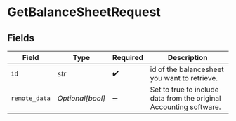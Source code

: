 # GetBalanceSheetRequest


## Fields

| Field                                                              | Type                                                               | Required                                                           | Description                                                        |
| ------------------------------------------------------------------ | ------------------------------------------------------------------ | ------------------------------------------------------------------ | ------------------------------------------------------------------ |
| `id`                                                               | *str*                                                              | :heavy_check_mark:                                                 | id of the balancesheet you want to retrieve.                       |
| `remote_data`                                                      | *Optional[bool]*                                                   | :heavy_minus_sign:                                                 | Set to true to include data from the original Accounting software. |